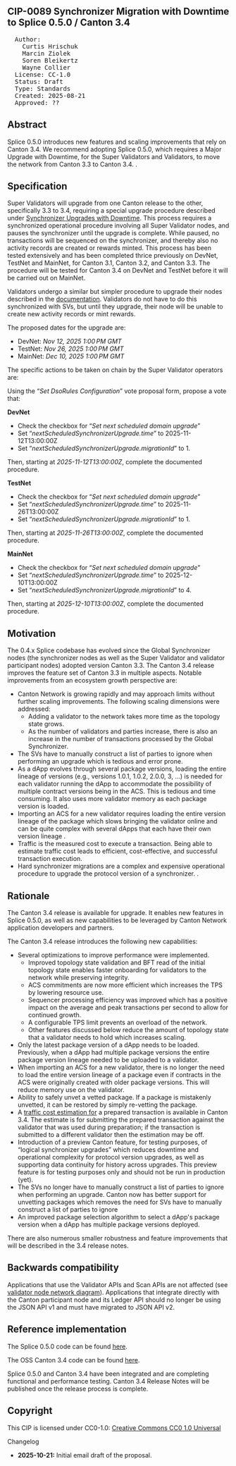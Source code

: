 ## CIP-0089 Synchronizer Migration with Downtime to Splice 0.5.0 / Canton 3.4

<pre>
  Author:
    Curtis Hrischuk
    Marcin Ziolek
    Soren Bleikertz
    Wayne Collier
  License: CC-1.0
  Status: Draft
  Type: Standards
  Created: 2025-08-21
  Approved: ??
</pre>

## Abstract

Splice 0.5.0 introduces new features and scaling improvements that rely on Canton 3.4. We recommend adopting Splice 0.5.0, which requires a Major Upgrade with Downtime, for the Super Validators and Validators, to move the network from Canton 3.3 to Canton 3.4. .

## Specification

Super Validators will upgrade from one Canton release to the other, specifically 3.3 to 3.4, requiring a special upgrade procedure described under [Synchronizer Upgrades with Downtime](https://docs.dev.sync.global/sv_operator/sv_major_upgrade.html#sv-upgrades). This process requires a synchronized operational procedure involving all Super Validator nodes, and pauses the synchronizer until the upgrade is complete. While paused, no transactions will be sequenced on the synchronizer, and thereby also no activity records are created or rewards minted. This process has been tested extensively and has been completed thrice previously on DevNet, TestNet and MainNet, for Canton 3.1, Canton 3.2, and Canton 3.3.  The procedure will be tested for Canton 3.4 on DevNet and TestNet before it will be carried out on MainNet.

Validators undergo a similar but simpler procedure to upgrade their nodes described in the [documentation](https://docs.dev.sync.global/validator_operator/validator_major_upgrades.html). Validators do not have to do this synchronized with SVs, but until they upgrade, their node will be unable to create new activity records or mint rewards.

The proposed dates for the upgrade are:

- DevNet: *Nov 12, 2025 1:00 PM GMT*
- TestNet: *Nov 26, 2025 1:00 PM GMT*
- MainNet: *Dec 10, 2025 1:00 PM GMT*

The specific actions to be taken on chain by the Super Validator operators are:

Using the “*Set DsoRules Configuration*” vote proposal form, propose a vote that:

**DevNet**

- Check the checkbox for “*Set next scheduled domain upgrade*”
- Set “*nextScheduledSynchronizerUpgrade.time*” to 2025-11-12T13:00:00Z
- Set “*nextScheduledSynchronizerUpgrade.migrationId*” to 1\.

Then, starting at *2025-11-12T13:00:00Z*, complete the documented procedure.

**TestNet**

- Check the checkbox for “*Set next scheduled domain upgrade*”
- Set “*nextScheduledSynchronizerUpgrade.time*” to 2025-11-26T13:00:00Z
- Set “*nextScheduledSynchronizerUpgrade.migrationId*” to 1\.

Then, starting at *2025-11-26T13:00:00Z*, complete the documented procedure.

**MainNet**

- Check the checkbox for “*Set next scheduled domain upgrade*”
- Set “*nextScheduledSynchronizerUpgrade.time*” to 2025-12-10T13:00:00Z
- Set “*nextScheduledSynchronizerUpgrade.migrationId*” to 4\.

Then, starting at *2025-12-10T13:00:00Z*, complete the documented procedure.

## Motivation

The 0.4.x  Splice codebase has evolved since the Global Synchronizer nodes (the synchronizer nodes as well as the Super Validator and validator participant nodes) adopted version Canton 3.3.  The Canton 3.4 release improves the feature set of Canton 3.3 in multiple aspects. Notable improvements from an ecosystem growth perspective are:

- Canton Network is growing rapidly and may approach limits without further scaling improvements. The following scaling dimensions were addressed:
  - Adding a validator to the network takes more time as the topology state grows.
  - As the number of validators and parties increase, there is also an increase in the number of transactions processed by the Global Synchronizer.
- The SVs have to manually construct a list of parties to ignore when performing an upgrade which is tedious and error prone.
- As a dApp evolves through several package versions, loading the entire lineage of versions (e.g., versions 1.0.1, 1.0.2, 2.0.0, 3, …) is needed for each validator running the dApp to accommodate the possibility of multiple contract versions being in the ACS. This is tedious and time consuming.  It also uses more validator memory as each package version is loaded.
- Importing an ACS for a new validator requires loading the entire version lineage of the package which slows bringing the validator online and can be quite complex with several dApps that each have their own version lineage .
- Traffic is the measured cost to execute a transaction.  Being able to estimate traffic cost leads to efficient, cost-effective, and successful transaction execution.
- Hard synchronizer migrations are a complex and expensive operational procedure to upgrade the protocol version of a synchronizer. .

## Rationale

The Canton 3.4 release is available for upgrade.  It enables new features in Splice 0.5.0, as well as new capabilities to be leveraged by Canton Network application developers and partners.

The Canton 3.4 release introduces the following new capabilities:

* Several optimizations to improve performance were implemented.
  * Improved topology state validation and BFT read of the initial topology state enables faster onboarding for validators to the network while preserving integrity.
  * ACS commitments are now more efficient which increases the TPS by lowering resource use.
  * Sequencer processing efficiency was improved which has a positive impact on the average and peak transactions per second to allow for continued growth.
  * A configurable TPS limit prevents an overload of the network.
  * Other features discussed below reduce the amount of topology state that a validator needs to hold which increases scaling.
* Only the latest package version of a dApp needs to be loaded.  Previously, when  a dApp had multiple package versions the entire package version lineage needed to be uploaded to a validator.
* When importing an ACS for a new validator, there is no longer the need to load the entire version lineage of a package even if contracts in the ACS were originally created with older package versions. This will reduce memory use on the validator.
* Ability to safely unvet a vetted package. If a package is mistakenly unvetted, it can be restored by simply re-vetting the package.
* A [traffic cost estimation for](https://docs.digitalasset.com/build/3.4/tutorials/app-dev/external_signing_submission.html#traffic-cost-estimation) a prepared transaction is available in Canton 3.4.  The estimate is for submitting the prepared transaction against the validator that was used during preparation; if the transaction is submitted to a different validator then the estimation may be off.
* Introduction of a preview Canton feature, for testing purposes, of “logical synchronizer upgrades” which reduces downtime and operational complexity for protocol version upgrades, as well as supporting data continuity for history across upgrades. This preview feature is for testing purposes only and should not be run in production (yet).
* The SVs no longer have to manually construct a list of parties to ignore when performing an upgrade. Canton now has better support for unvetting packages which removes the need for SVs have to manually construct a list of parties to ignore
* An improved package selection algorithm to select a dApp's package version when  a dApp has multiple package versions deployed.

There are also numerous smaller robustness and feature improvements that will be described in the 3.4 release notes.

## Backwards compatibility

Applications that use the Validator APIs and Scan APIs are not affected (see [validator node network diagram](https://docs.dev.sync.global/validator_operator/validator_helm.html#validator-network-diagram)). Applications that integrate directly with the Canton participant node and its Ledger API should no longer be using the JSON API v1 and must have migrated to JSON API v2.

## Reference implementation

The Splice 0.5.0 code can be found [here](https://github.com/hyperledger-labs/splice/tree/main).

The OSS Canton 3.4 code can be found [here](https://github.com/digital-asset/canton/tree/release-line-3.4).

Splice 0.5.0 and Canton 3.4 have been integrated and are completing functional and performance testing.   Canton 3.4 Release Notes will be published once the release process is complete.

## Copyright

This CIP is licensed under CC0-1.0: [Creative Commons CC0 1.0 Universal](https://creativecommons.org/publicdomain/zero/1.0/)

Changelog

* **2025-10-21:** Initial email draft of the proposal.

